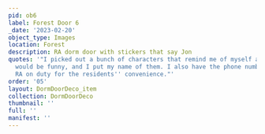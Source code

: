 ```yaml
---
pid: ob6
label: Forest Door 6
_date: '2023-02-20'
object_type: Images
location: Forest
description: RA dorm door with stickers that say Jon
quotes: '"I picked out a bunch of characters that remind me of myself and that I thought
  would be funny, and I put my name of them. I also have the phone number for the
  RA on duty for the residents'' convenience."'
order: '05'
layout: DormDoorDeco_item
collection: DormDoorDeco
thumbnail: ''
full: ''
manifest: ''
---
```

